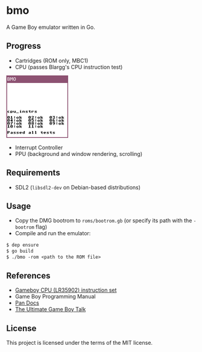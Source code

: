 # bmo

A Game Boy emulator written in Go.

## Progress

- Cartridges (ROM only, MBC1)
- CPU (passes Blargg's CPU instruction test)

![Blargg's CPU instruction test passed](docs/cpu_instr.png)

- Interrupt Controller
- PPU (background and window rendering, scrolling)

## Requirements

- SDL2 (`libsdl2-dev` on Debian-based distributions)

## Usage

- Copy the DMG bootrom to `roms/bootrom.gb` (or specify its path with the
  `-bootrom` flag)
- Compile and run the emulator:

```
$ dep ensure
$ go build
$ ./bmo -rom <path to the ROM file>
```

## References

- [Gameboy CPU (LR35902) instruction set](http://www.pastraiser.com/cpu/gameboy/gameboy_opcodes.html)
- Game Boy Programming Manual
- [Pan Docs](http://gbdev.gg8.se/wiki/articles/Pan_Docs)
- [The Ultimate Game Boy Talk](https://www.youtube.com/watch?v=HyzD8pNlpwI)

## License

This project is licensed under the terms of the MIT license.
